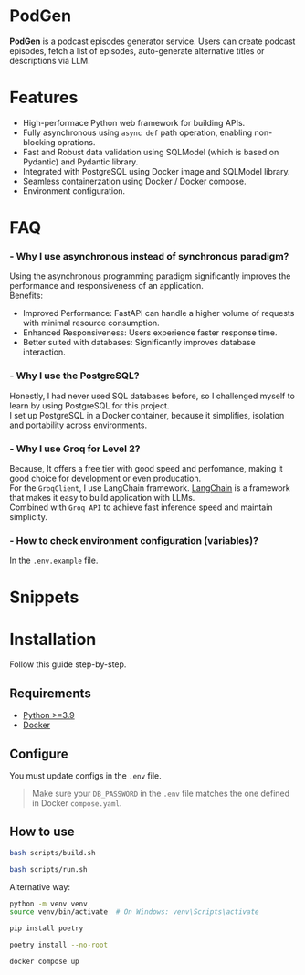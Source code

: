 # **PodGen**

**PodGen** is a podcast episodes generator service. Users can create podcast episodes, fetch a list of episodes, auto-generate alternative titles or descriptions via LLM.

# **Features**

- High-performace Python web framework for building APIs. 
- Fully asynchronous using `async def` path operation, enabling non-blocking oprations.
- Fast and Robust data validation using SQLModel (which is based on Pydantic) and Pydantic library.
- Integrated with PostgreSQL using Docker image and SQLModel library.
- Seamless containerzation using Docker / Docker compose.
- Environment configuration.

# FAQ

### - Why I use asynchronous instead of synchronous paradigm?
Using the asynchronous programming paradigm significantly improves the performance and responsiveness of an application. <br>
Benefits:
 - Improved Performance: FastAPI can handle a higher volume of requests with minimal resource consumption.
 - Enhanced Responsiveness: Users experience faster response time.
 - Better suited with databases: Significantly improves database interaction.  

### - Why I use the PostgreSQL?
Honestly, I had never used SQL databases before, so I challenged myself to learn by using PostgreSQL for this project. </br>
I set up PostgreSQL in a Docker container, because it simplifies, isolation and portability across environments. 

### - Why I use Groq for Level 2?
Because, It offers a free tier with good speed and perfomance, making it good choice for development or even producation. </br>
For the `GroqClient`, I use LangChain framework. [LangChain](https://www.langchain.com/) is a framework that makes it easy to build application with LLMs. </br>
Combined with `Groq API` to achieve fast inference speed and maintain simplicity.

### - How to check environment configuration (variables)?
In the `.env.example` file.

# **Snippets**



# **Installation**

Follow this guide step-by-step.

## **Requirements**

- [Python >=3.9](https://www.python.org/downloads/)
- [Docker](https://docs.docker.com/get-started/get-docker/)

## Configure

You must update configs in the `.env` file. 

> Make sure your `DB_PASSWORD` in the `.env` file matches the one defined in Docker `compose.yaml`. 

## How to use

```bash
bash scripts/build.sh

bash scripts/run.sh
```

Alternative way:

```bash
python -m venv venv
source venv/bin/activate  # On Windows: venv\Scripts\activate

pip install poetry

poetry install --no-root

docker compose up
```





<!--  -->
<!-- `exec` not working ad9 -->
<!-- -third party labries -->
<!-- - add entry -->